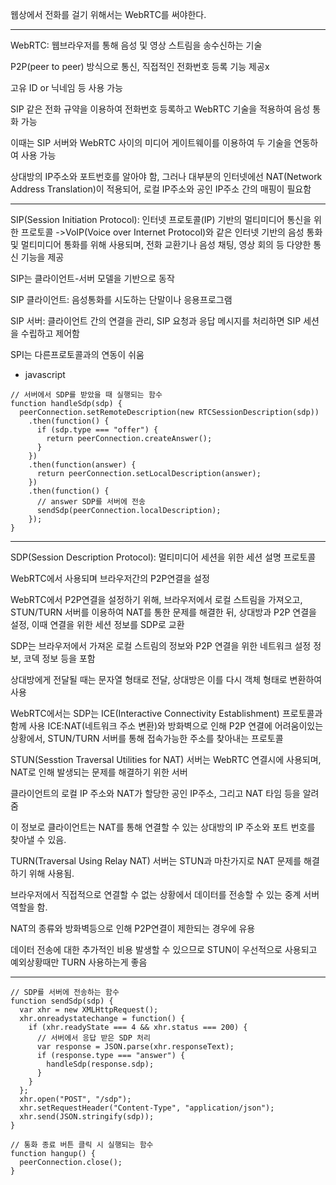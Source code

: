 웹상에서 전화를 걸기 위해서는 WebRTC를 써야한다.

---
WebRTC: 웹브라우저를 통해 음성 및 영상 스트림을 송수신하는 기술

P2P(peer to peer) 방식으로 통신, 직접적인 전화번호 등록 기능 제공x

고유 ID or 닉네임 등 사용 가능

SIP 같은 전화 규약을 이용하여 전화번호 등록하고 WebRTC 기술을 적용하여 음성 통화 가능

이때는 SIP 서버와 WebRTC 사이의 미디어 게이트웨이를 이용하여 두 기술을 연동하여 사용 가능

상대방의 IP주소와 포트번호를 알아야 함, 그러나 대부분의 인터넷에선 NAT(Network Address Translation)이 적용되어, 로컬 IP주소와 공인 IP주소 간의 매핑이 필요함

---
SIP(Session Initiation Protocol): 인터넷 프로토콜(IP) 기반의 멀티미디어 통신을 위한 프로토콜
->VoIP(Voice over Internet Protocol)와 같은 인터넷 기반의 음성 통화 및 멀티미디어 통화를 위해 사용되며,
  전화 교환기나 음성 채팅, 영상 회의 등 다양한 통신 기능을 제공

SIP는 클라이언트-서버 모델을 기반으로 동작

SIP 클라이언트: 음성통화를 시도하는 단말이나 응용프로그램

SIP 서버: 클라이언트 간의 연결을 관리, SIP 요청과 응답 메시지를 처리하면 SIP 세션을 수립하고 제어함

SPI는 다른프로토콜과의 연동이 쉬움


* javascript
```
// 서버에서 SDP를 받았을 때 실행되는 함수
function handleSdp(sdp) {
  peerConnection.setRemoteDescription(new RTCSessionDescription(sdp))
    .then(function() {
      if (sdp.type === "offer") {
        return peerConnection.createAnswer();
      }
    })
    .then(function(answer) {
      return peerConnection.setLocalDescription(answer);
    })
    .then(function() {
      // answer SDP를 서버에 전송
      sendSdp(peerConnection.localDescription);
    });
}
```
---
SDP(Session Description Protocol): 멀티미디어 세션을 위한 세션 설명 프로토콜

WebRTC에서 사용되며 브라우저간의 P2P연결을 설정

WebRTC에서 P2P연결을 설정하기 위해, 브라우저에서 로컬 스트림을 가져오고, STUN/TURN 서버를 이용하여 NAT를 통한 문제를 해결한 뒤,
상대방과 P2P 연결을 설정, 이때 연결을 위한 세션 정보를 SDP로 교환

SDP는 브라우저에서 가져온 로컬 스트림의 정보와 P2P 연결을 위한 네트워크 설정 정보, 코덱 정보 등을 포함

상대방에게 전달될 때는 문자열 형태로 전달, 상대방은 이를 다시 객체 형태로 변환하여사용

WebRTC에서는 SDP는 ICE(Interactive Connectivity Establishment) 프로토콜과 함께 사용
ICE:NAT(네트워크 주소 변환)와 방화벽으로 인해 P2P 연결에 어려움이있는 상황에서, STUN/TURN 서버를 통해 접속가능한 주소를 찾아내는 프로토콜

STUN(Sesstion Traversal Utilities for NAT) 서버는 WebRTC 연결시에 사용되며, NAT로 인해 발생되는 문제를 해결하기 위한 서버

클라이언트의 로컬 IP 주소와 NAT가 할당한 공인 IP주소, 그리고 NAT 타임 등을 알려줌

이 정보로 클라이언트는 NAT를 통해 연결할 수 있는 상대방의 IP 주소와 포트 번호를 찾아낼 수 있음.

TURN(Traversal Using Relay NAT) 서버는 STUN과 마찬가지로 NAT 문제를 해결하기 위해 사용됨.

브라우저에서 직접적으로 연결할 수 없는 상황에서 데이터를 전송할 수 있는 중계 서버 역할을 함.

NAT의 종류와 방화벽등으로 인해 P2P연결이 제한되는 경우에 유용

데이터 전송에 대한 추가적인 비용 발생할 수 있으므로 STUN이 우선적으로 사용되고 예외상황때만 TURN 사용하는게 좋음


---
```
// SDP를 서버에 전송하는 함수
function sendSdp(sdp) {
  var xhr = new XMLHttpRequest();
  xhr.onreadystatechange = function() {
    if (xhr.readyState === 4 && xhr.status === 200) {
      // 서버에서 응답 받은 SDP 처리
      var response = JSON.parse(xhr.responseText);
      if (response.type === "answer") {
        handleSdp(response.sdp);
      }
    }
  };
  xhr.open("POST", "/sdp");
  xhr.setRequestHeader("Content-Type", "application/json");
  xhr.send(JSON.stringify(sdp));
}
```

```
// 통화 종료 버튼 클릭 시 실행되는 함수
function hangup() {
  peerConnection.close();
}
```
